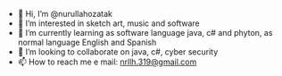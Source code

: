 - 👋 Hi, I’m @nurullahozatak
- 👀 I’m interested in sketch art, music and software
- 🌱 I’m currently learning as software language java, c# and phyton, as normal language English and Spanish
- 💞️ I’m looking to collaborate on java, c#, cyber security
- 📫 How to reach me e mail: nrllh.319@gmail.com

<!---
nurullahozatak/nurullahozatak is a ✨ special ✨ repository because its `README.md` (this file) appears on your GitHub profile.
You can click the Preview link to take a look at your changes.
--->

